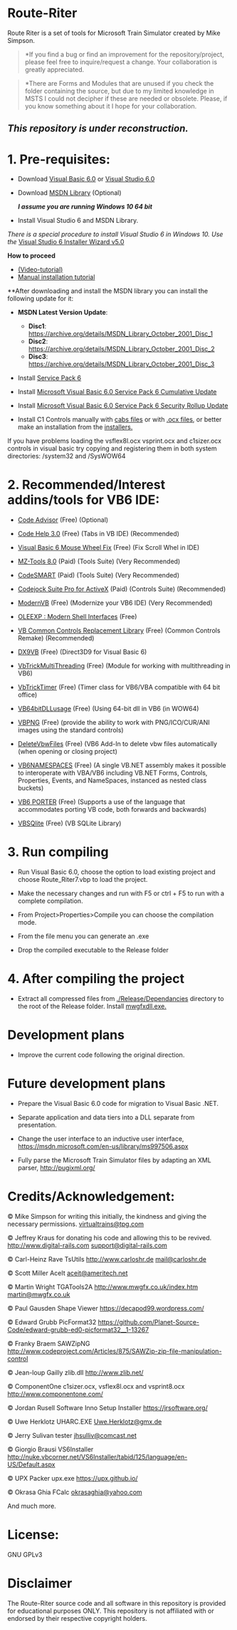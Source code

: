# Route-Riter
 Route Riter is a set of tools for Microsoft Train Simulator created by Mike Simpson.

> *If you find a bug or find an improvement for the repository/project, please feel free to inquire/request a change. Your collaboration is greatly appreciated.

> *There are Forms and Modules that are unused if you check the folder containing the source, but due to my limited knowledge in MSTS I could not decipher if these are needed or obsolete. Please, if you know something about it I hope for your collaboration.

## *This repository is under reconstruction.*

# 1. Pre-requisites:
- Download [Visual Basic 6.0](https://winworldpc.com/product/microsoft-visual-bas/60) or [Visual Studio 6.0](https://winworldpc.com/product/microsoft-visual-stu/60)

 - Download [MSDN Library](https://winworldpc.com/product/msdn/vs-60) (Optional)
   
    ***I assume you are running Windows 10 64 bit***
 
- Install Visual Studio 6 and MSDN Library.

*There is a special procedure to install Visual Studio 6 in Windows 10. Use the* [Visual Studio 6 Installer Wizard v5.0](https://github.com/FrannDzs/Route-Riter/blob/main-(7.6.26)/VS6InstallerSetup.exe)

**How to proceed**
- [(Video-tutorial)](https://www.youtube.com/watch?v=1tkTb6AYlAg)
- [Manual installation tutorial](https://www.codeproject.com/Articles/1191047/Install-Visual-Studio-on-Windows)

**After downloading and install the MSDN library you can install the following update for it:
- **MSDN Latest Version Update**: 
   - **Disc1**: https://archive.org/details/MSDN_Library_October_2001_Disc_1 
   - **Disc2**: https://archive.org/details/MSDN_Library_October_2001_Disc_2 
   - **Disc3**: https://archive.org/details/MSDN_Library_October_2001_Disc_3
 - Install [Service Pack 6](https://web.archive.org/web/20120707200906/http://download.microsoft.com/download/1/9/f/19fe4660-5792-4683-99e0-8d48c22eed74/Vs6sp6.exe)
 
 - Install [Microsoft Visual Basic 6.0 Service Pack 6 Cumulative Update](https://www.microsoft.com/en-us/download/details.aspx?id=7030)
 
 - Install [Microsoft Visual Basic 6.0 Service Pack 6 Security Rollup Update](https://www.microsoft.com/en-us/download/details.aspx?id=50722)
   
 - Install C1 Controls manually with [cabs files](https://github.com/FrannDzs/Route-Riter/tree/main-(7.6.26)/Source/Dependancies/ComponentOne%20Installers) or with [.ocx files](https://github.com/FrannDzs/Route-Riter/tree/main-(7.6.26)/Source/Dependancies/ComponentOne%20.ocx), or better make an installation from the [installers.](https://github.com/FrannDzs/Route-Riter/tree/main-(7.6.26)/Source/Dependancies/ComponentOne%20Installers)
 
If you have problems loading the vsflex8l.ocx vsprint.ocx and c1sizer.ocx controls in visual basic try copying and registering them in both system directories: /system32 and /SysWOW64 

# 2. Recommended/Interest addins/tools for VB6 IDE:

 - [Code Advisor](https://www.microsoft.com/en-US/download/details.aspx?id=1222) (Free) (Optional)

 - [Code Help 3.0](https://github.com/clayreimann/CodeHelp) (Free) (Tabs in VB IDE) (Recommended)

 - [Visual Basic 6 Mouse Wheel Fix](https://github.com/FrannDzs/Route-Riter/blob/main-(7.6.27)/Others/vb6mousewheelfix.exe) (Free) (Fix Scroll Whel in IDE)

 - [MZ-Tools 8.0](https://www.mztools.com/v8/mztools8.aspx) (Paid) (Tools Suite) (Very Recommended)

 - [CodeSMART](https://www.axtools.com/products-codesmart-vb6.php) (Paid) (Tools Suite) (Very Recommended)

 - [Codejock Suite Pro for ActiveX](https://codejock.com/products/suitepro/?2yn6s14z=p1z) (Paid) (Controls Suite) (Recommended)

 - [ModernVB](https://github.com/VykosX/ModernVB) (Free) (Modernize your VB6 IDE) (Very Recommended)

 - [OLEEXP : Modern Shell Interfaces](https://www.vbforums.com/showthread.php?786079-VB6-Modern-Shell-Interface-Type-Library-oleexp-tlb) (Free)

 - [VB Common Controls Replacement Library](https://github.com/Kr00l/VBCCR) (Free) (Common Controls Remake) (Recommended)

 - [DX9VB](https://github.com/thetrik/DX9VB) (Free) (Direct3D9 for Visual Basic 6)

 - [VbTrickMultiThreading](https://github.com/thetrik/VbTrickThreading) (Free) (Module for working with multithreading in VB6)

 - [VbTrickTimer](https://github.com/thetrik/VbTrickTimer) (Free) (Timer class for VB6/VBA compatible with 64 bit office)
 
 - [VB64bitDLLusage](https://github.com/thetrik/Vb64BitDllUsage) (Free) (Using 64-bit dll in VB6 (in WOW64)

 - [VBPNG](https://github.com/thetrik/VbPng) (Free) (provide the ability to work with PNG/ICO/CUR/ANI images using the standard controls)

 - [DeleteVbwFiles](https://github.com/EduardoVB/VB6-AddIn-Delete-vbw-Files) (Free) (VB6 Add-In to delete vbw files automatically (when opening or closing project)

 - [VB6NAMESPACES](https://github.com/WindowStations/VB6NameSpaces) (Free) (A single VB.NET assembly makes it possible to interoperate with VBA/VB6 including VB.NET Forms, Controls, Properties, Events, and NameSpaces, instanced as nested class buckets)

 - [VB6 PORTER](https://github.com/VBForumsCommunity/VB6Porter) (Free) (Supports a use of the language that accommodates porting VB code, both forwards and backwards)

 - [VBSQlite](https://github.com/Kr00l/VBSQLite) (Free) (VB SQLite Library)

# 3. Run compiling
 - Run Visual Basic 6.0, choose the option to load existing project and choose Route_Riter7.vbp to load the project.
 
 - Make the necessary changes and run with F5 or ctrl + F5 to run with a complete compilation.

 - From Project>Properties>Compile you can choose the compilation mode.

 - From the file menu you can generate an .exe

 - Drop the compiled executable to the Release folder

# 4. After compiling the project 
 - Extract all compressed files from [./Release/Dependancies](https://github.com/FrannDzs/Route-Riter/tree/main-(7.6.26)/Release/Dependancies) directory to the root of the Release folder. 
 Install [mwgfxdll.exe.](https://github.com/FrannDzs/Route-Riter/blob/main-(7.6.26)/Release/mwgfxdll.exe)

# Development plans
 - Improve the current code following the original direction.

# Future development plans
- Prepare the Visual Basic 6.0 code for migration to Visual Basic .NET.

- Separate application and data tiers into a DLL separate from presentation.

- Change the user interface to an inductive user interface, https://msdn.microsoft.com/en-us/library/ms997506.aspx

- Fully parse the Microsoft Train Simulator files by adapting an XML parser, http://pugixml.org/

# Credits/Acknowledgement:
© Mike Simpson for writing this initially, the kindness and giving the necessary permissions.
virtualtrains@tpg.com

© Jeffrey Kraus for donating his code and allowing this to be revived.
http://www.digital-rails.com
support@digital-rails.com

© Carl-Heinz Rave
TsUtils
http://www.carloshr.de
mail@carloshr.de

© Scott Miller
AceIt
aceit@ameritech.net

© Martin Wright
TGATools2A
http://www.mwgfx.co.uk/index.htm
martin@mwgfx.co.uk

© Paul Gausden
Shape Viewer
https://decapod99.wordpress.com/

© Edward Grubb
PicFormat32
https://github.com/Planet-Source-Code/edward-grubb-ed0-picformat32__1-13267

© Franky Braem
SAWZipNG
http://www.codeproject.com/Articles/875/SAWZip-zip-file-manipulation-control

© Jean-loup Gailly
zlib.dll
http://www.zlib.net/

© ComponentOne
c1sizer.ocx, vsflex8l.ocx and vsprint8.ocx
http://www.componentone.com/

© Jordan Rusell Software
Inno Setup Installer
https://jrsoftware.org/

© Uwe Herklotz
UHARC.EXE
Uwe.Herklotz@gmx.de

© Jerry Sulivan
tester
jhsulliv@comcast.net

© Giorgio Brausi
VS6Installer 
http://nuke.vbcorner.net/VS6Installer/tabid/125/language/en-US/Default.aspx

© UPX Packer
upx.exe
https://upx.github.io/

© Okrasa Ghia
FCalc
okrasaghia@yahoo.com

And much more.

# License:

GNU GPLv3

# Disclaimer
The Route-Riter source code and all software in this repository is provided for educational purposes ONLY. This repository is not affiliated with or endorsed by their respective copyright holders.
